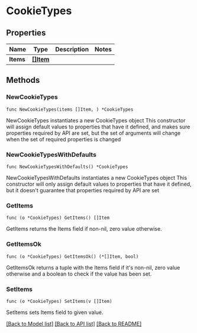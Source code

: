 # CookieTypes

## Properties

Name | Type | Description | Notes
------------ | ------------- | ------------- | -------------
**Items** | [**[]Item**](Item.md) |  | 

## Methods

### NewCookieTypes

`func NewCookieTypes(items []Item, ) *CookieTypes`

NewCookieTypes instantiates a new CookieTypes object
This constructor will assign default values to properties that have it defined,
and makes sure properties required by API are set, but the set of arguments
will change when the set of required properties is changed

### NewCookieTypesWithDefaults

`func NewCookieTypesWithDefaults() *CookieTypes`

NewCookieTypesWithDefaults instantiates a new CookieTypes object
This constructor will only assign default values to properties that have it defined,
but it doesn't guarantee that properties required by API are set

### GetItems

`func (o *CookieTypes) GetItems() []Item`

GetItems returns the Items field if non-nil, zero value otherwise.

### GetItemsOk

`func (o *CookieTypes) GetItemsOk() (*[]Item, bool)`

GetItemsOk returns a tuple with the Items field if it's non-nil, zero value otherwise
and a boolean to check if the value has been set.

### SetItems

`func (o *CookieTypes) SetItems(v []Item)`

SetItems sets Items field to given value.



[[Back to Model list]](../README.md#documentation-for-models) [[Back to API list]](../README.md#documentation-for-api-endpoints) [[Back to README]](../README.md)


